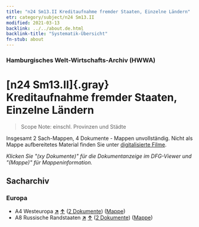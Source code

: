 ```yaml
---
title: "n24 Sm13.II Kreditaufnahme fremder Staaten, Einzelne Ländern"
etr: category/subject/n24 Sm13.II
modified: 2021-03-13
backlink: ../../about.de.html
backlink-title: "Systematik-Übersicht"
fn-stub: about
---
```


### Hamburgisches Welt-Wirtschafts-Archiv (HWWA)
# [n24 Sm13.II]{.gray}&#8201; Kreditaufnahme fremder Staaten, Einzelne Ländern&#160; 


> Scope Note: einschl. Provinzen und Städte



Insgesamt 2 Sach-Mappen, 4 Dokumente - Mappen unvollständig.
Nicht als Mappe aufbereitetes Material finden Sie unter [digitalisierte Filme](/film/h1_sh).

_Klicken Sie "(xy Dokumente)" für die Dokumentanzeige im DFG-Viewer und "(Mappe)" für Mappeninformation._

## Sacharchiv




### Europa

- A4 Westeuropa [**&nearr;**](../../../geo/i/140897/about.de.html "Westeuropa (alle Mappen)") [**&uarr;**](../../../geo/about.de.html#A4 "Ländersystematik") (<a href="https://pm20.zbw.eu/dfgview/sh/140897,145375" title="über: Westeuropa : Kreditaufnahme fremder Staaten, Einzelne Ländern" target="_blank">2 Dokumente</a>) ([Mappe](http://purl.org/pressemappe20/folder/sh/140897,145375))
- A8 Russische Randstaaten [**&nearr;**](../../../geo/i/140904/about.de.html "Russische Randstaaten (alle Mappen)") [**&uarr;**](../../../geo/about.de.html#A8 "Ländersystematik") (<a href="https://pm20.zbw.eu/dfgview/sh/140904,145375" title="über: Russische Randstaaten : Kreditaufnahme fremder Staaten, Einzelne Ländern" target="_blank">2 Dokumente</a>) ([Mappe](http://purl.org/pressemappe20/folder/sh/140904,145375))


